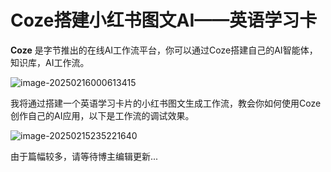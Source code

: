 # Coze搭建小红书图文AI——英语学习卡

**Coze** 是字节推出的在线AI工作流平台，你可以通过Coze搭建自己的AI智能体，知识库，AI工作流。

![image-20250216000613415](https://image.antoncook.xyz/picGo/image-20250216000613415.png)

我将通过搭建一个英语学习卡片的小红书图文生成工作流，教会你如何使用Coze创作自己的AI应用，以下是工作流的调试效果。

![image-20250215235221640](https://image.antoncook.xyz/picGo/image-20250215235221640.png)

由于篇幅较多，请等待博主编辑更新...
